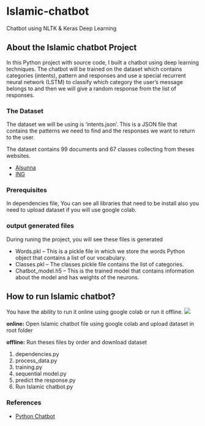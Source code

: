 # Islamic-chatbot
Chatbot using NLTK & Keras Deep Learning

## About the Islamic chatbot Project
In this Python project with source code, I built a chatbot using deep learning techniques. The chatbot will be trained on the dataset which contains categories (intents), pattern and responses and use a special recurrent neural network (LSTM) to classify which category the user’s message belongs to and then we will give a random response from the list of responses.

### The Dataset
The dataset we will be using is ‘intents.json’. This is a JSON file that contains the patterns we need to find and the responses we want to return to the user. 

The dataset contains 99 documents and 67 classes collecting from theses websites. 
* [Alsunna](https://alsunna.org/115-questions-answered.html#gsc.tab=0)
* [ING](https://ing.org/top-100-frequently-asked-questions-about-muslims-and-their-faith/)

### Prerequisites
In dependencies file, You can see all libraries that need to be install also you need to upload dataset if you will use google colab.


### output generated files
During runing the project, you will see these files is generated

* Words.pkl – This is a pickle file in which we store the words Python object that contains a list of our vocabulary.
* Classes.pkl – The classes pickle file contains the list of categories.
* Chatbot_model.h5 – This is the trained model that contains information about the model and has weights of the neurons.


## How to run Islamic chatbot?
You have the ability to run it online using google colab or run it offline. 
![](Islamic-chatbot/Islamic%20chatbot.png)

**online:**
Open Islamic chatbot file using google colab and upload dataset in root folder

**offline:**
Run theses files by order and download dataset
1. dependencies.py
2. process_data.py
3. training.py
4. sequential model.py
5. predict the response.py
6. Run Islamic chatbot.py

### References
* [Python Chatbot](https://data-flair.training/blogs/python-chatbot-project/)

